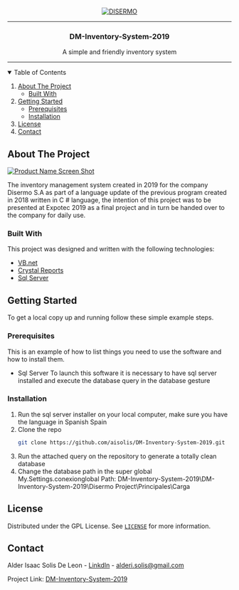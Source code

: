 <br />
<p align="center">
      <a href="https://imgbb.com/"><img src="https://i.ibb.co/1rGj5qJ/DISERMO.png" alt="DISERMO" border="0"></a>
    
<hr>
  <h3 align="center">DM-Inventory-System-2019</h3>

  <p align="center">
    A simple and friendly inventory system
 <hr>

  </p>
</p>



<!-- TABLE OF CONTENTS -->
<details open="open">
  <summary>Table of Contents</summary>
  <ol>
    <li>
      <a href="#about-the-project">About The Project</a>
      <ul>
        <li><a href="#built-with">Built With</a></li>
      </ul>
    </li>
    <li>
      <a href="#getting-started">Getting Started</a>
      <ul>
        <li><a href="#prerequisites">Prerequisites</a></li>
        <li><a href="#installation">Installation</a></li>
      </ul>
    </li>
    <li><a href="#license">License</a></li>
    <li><a href="#contact">Contact</a></li>
  </ol>
</details>



<!-- ABOUT THE PROJECT -->
## About The Project

[![Product Name Screen Shot][product-screenshot]](https://example.com)

The inventory management system created in 2019 for the company Disermo S.A as part of a language update of the previous program created in 2018 written in C # language, the intention of this project was to be presented at Expotec 2019 as a final project and in turn be handed over to the company for daily use.

### Built With

This project was designed and written with the following technologies:
* [VB.net](https://visualstudio.microsoft.com/es/vs/features/net-development/)
* [Crystal Reports](https://www.crystalreports.com)
* [Sql Server](https://www.microsoft.com/es-es/sql-server/sql-server-downloads)



<!-- GETTING STARTED -->
## Getting Started

To get a local copy up and running follow these simple example steps.

### Prerequisites

This is an example of how to list things you need to use the software and how to install them.
* Sql Server
  To launch this software it is necessary to have sql server installed and execute the database query in the database gesture

### Installation

1. Run the sql server installer on your local computer, make sure you have the language in Spanish Spain
2. Clone the repo
   ```sh
   git clone https://github.com/aisolis/DM-Inventory-System-2019.git
   ```
3. Run the attached query on the repository to generate a totally clean database
4. Change the database path in the super global My.Settings.conexionglobal 
Path: DM-Inventory-System-2019\DM-Inventory-System-2019\Disermo Project\Principales\Carga


<!-- LICENSE -->
## License

Distributed under the GPL License. See [`LICENSE`](https://www.gnu.org/licenses/licenses.es.html#GPL) for more information.



<!-- CONTACT -->
## Contact

Alder Isaac Solis De Leon - [LinkdIn](https://www.linkedin.com/in/aisolis/) - alderi.solis@gmail.com

Project Link: [DM-Inventory-System-2019](https://github.com/aisolis/DM-Inventory-System-2019)






<!-- MARKDOWN LINKS & IMAGES -->
<!-- https://www.markdownguide.org/basic-syntax/#reference-style-links -->
[contributors-shield]: https://img.shields.io/github/contributors/othneildrew/Best-README-Template.svg?style=for-the-badge
[contributors-url]: https://github.com/othneildrew/Best-README-Template/graphs/contributors
[forks-shield]: https://img.shields.io/github/forks/othneildrew/Best-README-Template.svg?style=for-the-badge
[forks-url]: https://github.com/othneildrew/Best-README-Template/network/members
[stars-shield]: https://img.shields.io/github/stars/othneildrew/Best-README-Template.svg?style=for-the-badge
[stars-url]: https://github.com/othneildrew/Best-README-Template/stargazers
[issues-shield]: https://img.shields.io/github/issues/othneildrew/Best-README-Template.svg?style=for-the-badge
[issues-url]: https://github.com/othneildrew/Best-README-Template/issues
[license-shield]: https://img.shields.io/github/license/othneildrew/Best-README-Template.svg?style=for-the-badge
[license-url]: https://github.com/othneildrew/Best-README-Template/blob/master/LICENSE.txt
[linkedin-shield]: https://img.shields.io/badge/-LinkedIn-black.svg?style=for-the-badge&logo=linkedin&colorB=555
[linkedin-url]: https://linkedin.com/in/othneildrew
[product-screenshot]: images/screenshot.png
